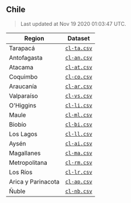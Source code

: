## Chile

> Last updated at Nov 19 2020 01:03:47 UTC.


| Region | Dataset |
| ------ | ------- |
| Tarapacá | [`cl-ta.csv`](cl-ta.csv) |
| Antofagasta | [`cl-an.csv`](cl-an.csv) |
| Atacama | [`cl-at.csv`](cl-at.csv) |
| Coquimbo | [`cl-co.csv`](cl-co.csv) |
| Araucanía | [`cl-ar.csv`](cl-ar.csv) |
| Valparaíso | [`cl-vs.csv`](cl-vs.csv) |
| O'Higgins | [`cl-li.csv`](cl-li.csv) |
| Maule | [`cl-ml.csv`](cl-ml.csv) |
| Biobío | [`cl-bi.csv`](cl-bi.csv) |
| Los Lagos | [`cl-ll.csv`](cl-ll.csv) |
| Aysén | [`cl-ai.csv`](cl-ai.csv) |
| Magallanes | [`cl-ma.csv`](cl-ma.csv) |
| Metropolitana | [`cl-rm.csv`](cl-rm.csv) |
| Los Ríos | [`cl-lr.csv`](cl-lr.csv) |
| Arica y Parinacota | [`cl-ap.csv`](cl-ap.csv) |
| Ñuble | [`cl-nb.csv`](cl-nb.csv) |

